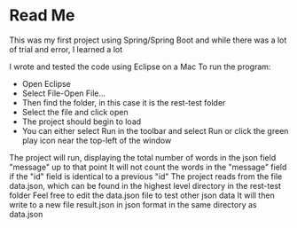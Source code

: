 # Read Me
This was my first project using Spring/Spring Boot and while there was a lot of trial and error, I learned a lot

I wrote and tested the code using Eclipse on a Mac
To run the program:

* Open Eclipse
* Select File-Open File...
* Then find the folder, in this case it is the rest-test folder
* Select the file and click open
* The project should begin to load
* You can either select Run in the toolbar and select Run or click the green play icon near the top-left of the window

The project will run, displaying the total number of words in the json field "message" up to that point
It will not count the words in the "message" field if the "id" field is identical to a previous "id"
The project reads from the file data.json, which can be found in the highest level directory in the rest-test folder
Feel free to edit the data.json file to test other json data
It will then write to a new file result.json in json format in the same directory as data.json

